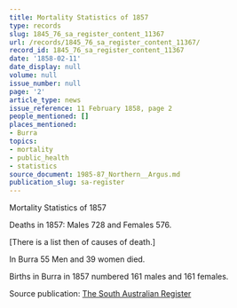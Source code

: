```yaml
---
title: Mortality Statistics of 1857
type: records
slug: 1845_76_sa_register_content_11367
url: /records/1845_76_sa_register_content_11367/
record_id: 1845_76_sa_register_content_11367
date: '1858-02-11'
date_display: null
volume: null
issue_number: null
page: '2'
article_type: news
issue_reference: 11 February 1858, page 2
people_mentioned: []
places_mentioned:
- Burra
topics:
- mortality
- public_health
- statistics
source_document: 1985-87_Northern__Argus.md
publication_slug: sa-register
---
```


Mortality Statistics of 1857

Deaths in 1857: Males 728 and Females 576.

[There is a list then of causes of death.]

In Burra 55 Men and 39 women died.

Births in Burra in 1857 numbered 161 males and 161 females.

Source publication: [The South Australian Register](/publications/sa-register/)
